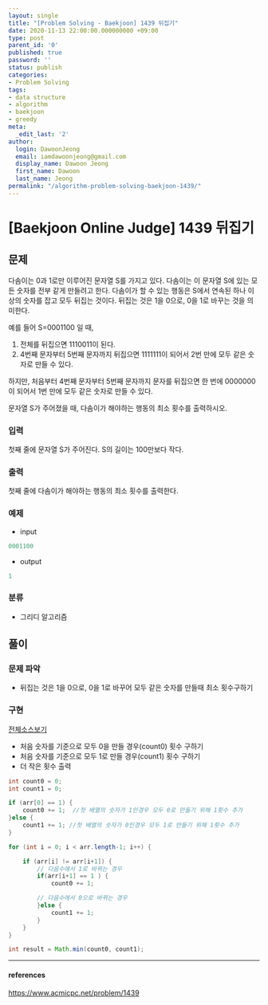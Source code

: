 ```yaml
---
layout: single
title: "[Problem Solving - Baekjoon] 1439 뒤집기"
date: 2020-11-13 22:00:00.000000000 +09:00
type: post
parent_id: '0'
published: true
password: ''
status: publish
categories:
- Problem Solving
tags:
- data structure
- algorithm
- baekjoon
- greedy
meta:
  _edit_last: '2'
author:
  login: DawoonJeong
  email: iamdawoonjeong@gmail.com
  display_name: Dawoon Jeong
  first_name: Dawoon
  last_name: Jeong
permalink: "/algorithm-problem-solving-baekjoon-1439/"
---
```

# [Baekjoon Online Judge] 1439 뒤집기

## 문제
다솜이는 0과 1로만 이루어진 문자열 S를 가지고 있다. 다솜이는 이 문자열 S에 있는 모든 숫자를 전부 같게 만들려고 한다. 다솜이가 할 수 있는 행동은 S에서 연속된 하나 이상의 숫자를 잡고 모두 뒤집는 것이다. 뒤집는 것은 1을 0으로, 0을 1로 바꾸는 것을 의미한다.

예를 들어 S=0001100 일 때,

1. 전체를 뒤집으면 1110011이 된다.
2. 4번째 문자부터 5번째 문자까지 뒤집으면 1111111이 되어서 2번 만에 모두 같은 숫자로 만들 수 있다.

하지만, 처음부터 4번째 문자부터 5번째 문자까지 문자를 뒤집으면 한 번에 0000000이 되어서 1번 만에 모두 같은 숫자로 만들 수 있다.

문자열 S가 주어졌을 때, 다솜이가 해야하는 행동의 최소 횟수를 출력하시오.

### 입력
첫째 줄에 문자열 S가 주어진다. S의 길이는 100만보다 작다.

### 출력
첫째 줄에 다솜이가 해야하는 행동의 최소 횟수를 출력한다.

### 예제

- input

```java
0001100
```

- output

```java
1
```

### 분류
- 그리디 알고리즘

## 풀이

### 문제 파악
- 뒤집는 것은 1을 0으로, 0을 1로 바꾸어 모두 같은 숫자를 만들때 최소 횟수구하기


### 구현

[전체소스보기](https://github.com/devvoon/java-datastructure-algorithm/blob/master/java-algorithm-problem-solving/src/baekjoon/problem1439/Main.java)

- 처음 숫자를 기준으로 모두 0을 만들 경우(count0) 횟수 구하기
- 처음 숫자를 기준으로 모두 1로 만들 경우(count1) 횟수 구하기
- 더 작은 횟수 출력

```java     
int count0 = 0;
int count1 = 0;

if (arr[0] == 1) {
    count0 += 1;  //첫 배열의 숫자가 1인경우 모두 0로 만들기 위해 1횟수 추가
}else {
    count1 += 1; //첫 배열의 숫자가 0인경우 모두 1로 만들기 위해 1횟수 추가
}

for (int i = 0; i < arr.length-1; i++) {

    if (arr[i] != arr[i+1]) {
		// 다음수에서 1로 바뀌는 경우
        if(arr[i+1] == 1 ) {
            count0 += 1;

        // 다음수에서 0으로 바뀌는 경우
        }else {
            count1 += 1;
        }
    }
}

int result = Math.min(count0, count1);
```


---

#### references
<https://www.acmicpc.net/problem/1439>
